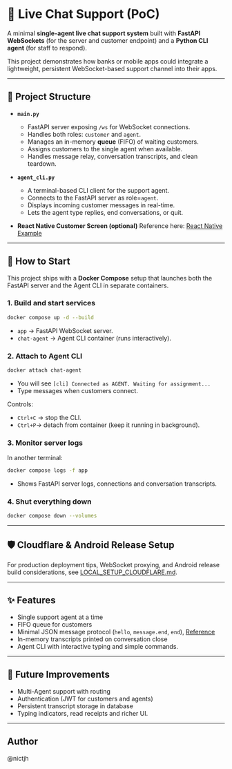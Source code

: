 # 💬 Live Chat Support (PoC)

A minimal **single-agent live chat support system** built with **FastAPI WebSockets** (for the server and customer endpoint) and a **Python CLI agent** (for staff to respond).

This project demonstrates how banks or mobile apps could integrate a lightweight, persistent WebSocket-based support channel into their apps.

---

## 📂 Project Structure

- **`main.py`**
  - FastAPI server exposing `/ws` for WebSocket connections.
  - Handles both roles: `customer` and `agent`.
  - Manages an in-memory **queue** (FIFO) of waiting customers.
  - Assigns customers to the single agent when available.
  - Handles message relay, conversation transcripts, and clean teardown.

- **`agent_cli.py`**
  - A terminal-based CLI client for the support agent.
  - Connects to the FastAPI server as role=`agent`.
  - Displays incoming customer messages in real-time.
  - Lets the agent type replies, end conversations, or quit.


- **React Native Customer Screen (optional)**
Reference here: [React Native Example](https://github.com/nictjh)

---

## 🚀 How to Start

This project ships with a **Docker Compose** setup that launches both the FastAPI server and the Agent CLI in separate containers.

### 1. Build and start services
```bash
docker compose up -d --build
```

- `app` → FastAPI WebSocket server.
- `chat-agent` → Agent CLI container (runs interactively).

### 2. Attach to Agent CLI
```bash
docker attach chat-agent
```

- You will see `[cli] Connected as AGENT. Waiting for assignment...`
- Type messages when customers connect.

Controls:
- `Ctrl+C` → stop the CLI.
- `Ctrl+P`→ detach from container (keep it running in background).

### 3. Monitor server logs
In another terminal:
```bash
docker compose logs -f app
```

- Shows FastAPI server logs, connections and conversation transcripts.

### 4. Shut everything down
```bash
docker compose down --volumes
```

---

## 🛡️ Cloudflare & Android Release Setup

For production deployment tips, WebSocket proxying, and Android release build considerations, see [LOCAL_SETUP_CLOUDFLARE.md](LOCAL_SETUP_CLOUDFLARE.md).


---

## ✨ Features
- Single support agent at a time
- FIFO queue for customers
- Minimal JSON message protocol (`hello`, `message.end`, `end`), [Reference](https://github.com/nictjh)
- In-memory transcripts printed on conversation close
- Agent CLI with interactive typing and simple commands.

---

## 🔮 Future Improvements
- Multi-Agent support with routing
- Authentication (JWT for customers and agents)
- Persistent transcript storage in database
- Typing indicators, read receipts and richer UI.

---

## Author

@nictjh